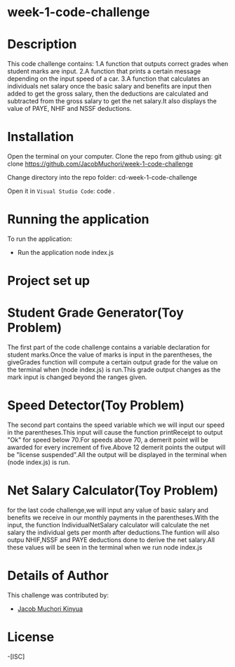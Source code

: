 # week-1-code-challenge

# Description
This code challenge contains:
 1.A function that outputs correct grades when student marks are input.
 2.A function that prints a certain message depending on the input speed of a car.
 3.A function that calculates an individuals net salary once the basic salary and benefits are input then added to get the gross salary, then the deductions are calculated and subtracted from the gross salary to get the net salary.It also displays the value of PAYE, NHIF and NSSF deductions.

# Installation
Open the terminal on your computer.
Clone the repo from github using:
  git clone https://github.com/JacobMuchori/week-1-code-challenge

Change directory into the repo folder:
  cd-week-1-code-challenge

Open it in ``Visual Studio Code``:
  code .

# Running the application
To run the application:

- Run the application
  node index.js


# Project set up
  # Student Grade Generator(Toy Problem)
The first part of the code challenge contains a variable declaration for student marks.Once the value of marks is input in the parentheses, the giveGrades function will compute a certain output grade for the value on the terminal when (node index.js) is run.This grade output changes as the mark input is changed beyond the ranges given.
 
  # Speed Detector(Toy Problem)
The second part contains the speed variable which we will input our speed in the parentheses.This input will cause the function printReceipt to output "Ok" for speed below 70.For speeds above 70, a demerit point will be awarded for every increment of five.Above 12 demerit points the output will be "license suspended".All the output will be displayed in the terminal when (node index.js) is run.

 # Net Salary Calculator(Toy Problem)
for the last code challenge,we will input any value of basic salary and benefits we receive in our monthly payments in the parentheses.With the input, the function IndividualNetSalary calculator will calculate the net salary the individual gets per month after deductions.The funtion will also outpu NHIF,NSSF and PAYE deductions done to derive the net salary.All these values will be seen in the terminal when we run node index.js


# Details of Author
 This challenge was contributed by:
- [Jacob Muchori Kinyua](https://github.com/JacobMuchori)

# License
-[ISC]